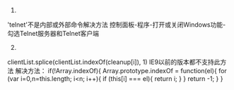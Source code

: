 1.
'telnet'不是内部或外部命令解决方法
控制面板-程序-打开或关闭Windows功能-勾选Telnet服务器和Telnet客户端

2.
clientList.splice(clientList.indexOf(cleanup[i]), 1)
IE9以前的版本都不支持此方法
解决方法：
if(!Array.indexOf){
  	Array.prototype.indexOf = function(el){
	 	for (var i=0,n=this.length; i<n; i++){
	 		if (this[i] === el){
	  			return i;
	 		}
	 	}
	 	return -1;
   	} 
}
